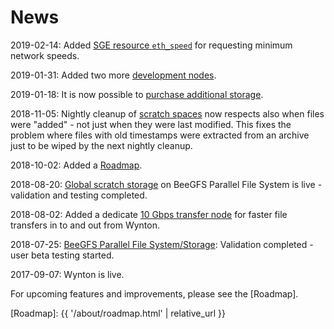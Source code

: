 # News

2019-02-14: Added <a href="{{ '/scheduler/submit-jobs.html' | relative_url }}">SGE resource `eth_speed`</a> for requesting minimum network speeds.<br/>

2019-01-31: Added two more <a href="{{ '/about/specs.html' | relative_url }}">development nodes</a>.<br/>

2019-01-18: It is now possible to <a href="{{ '/about/pricing-storage.html' | relative_url }}">purchase additional storage</a>.<br/>

2018-11-05: Nightly cleanup of <a href="{{ '/about/specs.html#scratch-storage' | relative_url }}">scratch spaces</a> now respects also when files were "added" - not just when they were last modified.  This fixes the problem where files with old timestamps were extracted from an archive just to be wiped by the next nightly cleanup.<br/>

2018-10-02: Added a <a href="{{ '/about/roadmap.html' | relative_url }}">Roadmap</a>.<br/>

2018-08-20: <a href="{{ '/about/specs.html#scratch-storage' | relative_url }}">Global scratch storage</a> on BeeGFS Parallel File System is live - validation and testing completed.<br/>

2018-08-02: Added a dedicate <a href="{{ '/about/specs.html#data-transfer-nodes' | relative_url }}">10 Gbps transfer node</a> for faster file transfers in to and out from Wynton.<br/>

2018-07-25: <a href="{{ '/about/specs.html#scratch-storage' | relative_url }}">BeeGFS Parallel File System/Storage</a>: Validation completed - user beta testing started.<br/>

2017-09-07: Wynton is live.


For upcoming features and improvements, please see the [Roadmap].


[Roadmap]: {{ '/about/roadmap.html' | relative_url }}